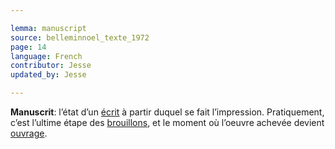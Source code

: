 ```yaml
---

lemma: manuscript
source: belleminnoel_texte_1972
page: 14
language: French
contributor: Jesse
updated_by: Jesse

---
```

**Manuscrit**: l’état d’un [écrit](writingProduct.html) à partir duquel se fait l’impression. Pratiquement, c’est l’ultime étape des [brouillons](draft.html), et le moment où l’oeuvre achevée devient [ouvrage](work.html).
